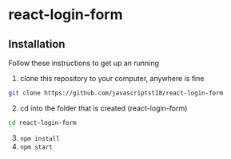 # react-login-form

## Installation

Follow these instructions to get up an running

1. clone this repository to your computer, anywhere is fine
```bash
git clone https://github.com/javascriptst18/react-login-form
```
2. cd into the folder that is created (react-login-form)
```bash
cd react-login-form
```
3. `npm install`
4. `npm start`